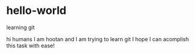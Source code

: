 # hello-world
learning git

hi humans I am hootan and I am trying to learn git I hope I can acomplish this task with ease!

